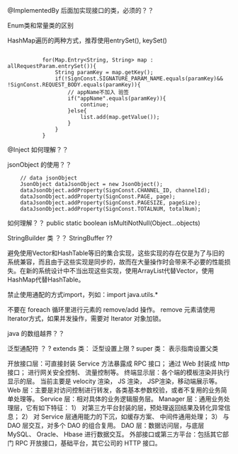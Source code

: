 @ImplementedBy 后面加实现接口的类，必须的？？

Enum类和常量类的区别

 HashMap遍历的两种方式，推荐使用entrySet(), keySet()
 
 ```
 
 			for(Map.Entry<String, String> map : allRequestParam.entrySet()){
				String paramKey = map.getKey();
				if(!SignConst.SIGNATURE_PARAM_NAME.equals(paramKey)&& !SignConst.REQUEST_BODY.equals(paramKey)){
					// appName不加入 验签
					if("appName".equals(paramKey)){
						continue;
					}else{
						list.add(map.getValue());
					}
				}
			}
 
 ```
 
 
@Inject  如何理解？？
 
jsonObject 的使用？？

```
	// data jsonObject
	JsonObject dataJsonObject = new JsonObject();
	dataJsonObject.addProperty(SignConst.CHANNEL_ID, channelId);
	dataJsonObject.addProperty(SignConst.PAGE, page);
	dataJsonObject.addProperty(SignConst.PAGESIZE, pageSize);
	dataJsonObject.addProperty(SignConst.TOTALNUM, totalNum);
```


如何理解？？
public static boolean isMultiNotNull(Object...objects)


    
    
StringBuilder 类  ？？
StringBuffer ??

避免使用Vector和HashTable等旧的集合实现，这些实现的存在仅是为了与旧的系统兼容，而且由于这些实现是同步的，故而在大量操作时会带来不必要的性能损失。在新的系统设计中不当出现这些实现，使用ArrayList代替Vector，使用HashMap代替HashTable。


禁止使用通配的方式import，列如：import  java.utils.*


不要在 foreach 循环里进行元素的 remove/add 操作。 remove 元素请使用 Iterator方式，如果并发操作，需要对 Iterator 对象加锁。 


java 的数组越界？？

泛型通配符 ？
	? extends 类： 泛型设置上限
	? super 类： 表示指南设置父类


开放接口层：可直接封装 Service 方法暴露成 RPC 接口； 通过 Web 封装成 http 接口； 进行网关安全控制、 流量控制等。
终端显示层：各个端的模板渲染并执行显示的层。 当前主要是 velocity 渲染， JS 渲染， JSP渲染，移动端展示等。
Web 层：主要是对访问控制进行转发，各类基本参数校验，或者不复用的业务简单处理等。
Service 层：相对具体的业务逻辑服务层。
Manager 层：通用业务处理层，它有如下特征：
1） 对第三方平台封装的层，预处理返回结果及转化异常信息；
2） 对 Service 层通用能力的下沉，如缓存方案、 中间件通用处理；
3） 与 DAO 层交互，对多个 DAO 的组合复用。
DAO 层：数据访问层，与底层 MySQL、 Oracle、 Hbase 进行数据交互。
外部接口或第三方平台：包括其它部门 RPC 开放接口，基础平台，其它公司的 HTTP 接口。


    